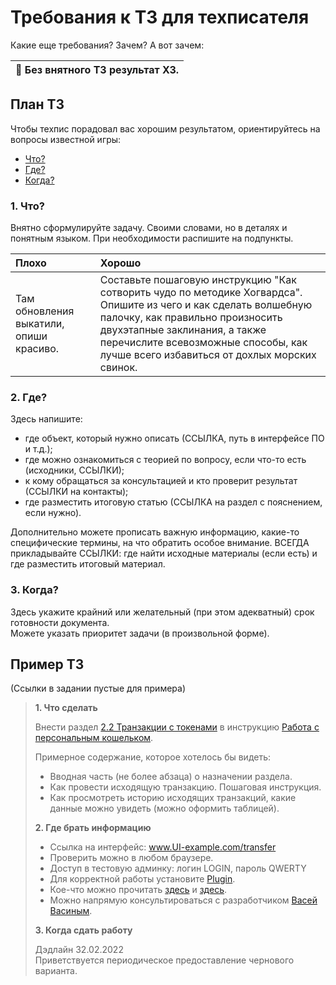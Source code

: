 # Требования к ТЗ для техписателя

Какие еще требования? Зачем? А вот зачем:

| 🔴 Без внятного ТЗ результат ХЗ.|
|---|
  
## План ТЗ
Чтобы техпис порадовал вас хорошим результатом, ориентируйтесь на вопросы известной игры:
- [Что?](#1-что)
- [Где?](#2-где)
- [Когда?](#3-когда)

### 1. Что?
Внятно сформулируйте задачу. Своими словами, но в деталях и понятным языком. При необходимости распишите на подпункты.

| Плохо| Хорошо|
|:---|:---|
| Там обновления выкатили, опиши красиво.| Составьте пошаговую инструкцию "Как сотворить чудо по методике Хогвардса". Опишите из чего и как сделать волшебную палочку, как правильно произносить двухэтапные заклинания, а также перечислите всевозможные способы, как лучше всего избавиться от дохлых морских свинок.|

### 2. Где?
Здесь напишите:
- где объект, который нужно описать (ССЫЛКА, путь в интерфейсе ПО и т.д.);
- где можно ознакомиться с теорией по вопросу, если что-то есть (исходники, ССЫЛКИ);
- к кому обращаться за консультацией и кто проверит результат (ССЫЛКИ на контакты);
- где разместить итоговую статью (ССЫЛКА на раздел с пояснением, если нужно).

Дополнительно можете прописать важную информацию, какие-то специфические термины, на что обратить особое внимание.
ВСЕГДА прикладывайте ССЫЛКИ: где найти исходные материалы (если есть) и где разместить итоговый материал.

### 3. Когда?
Здесь укажите крайний или желательный (при этом адекватный) срок готовности документа.   
Можете указать приоритет задачи (в произвольной форме).

## Пример ТЗ
(Ссылки в задании пустые для примера)

> **1. Что сделать**  
> 
> Внести раздел [2.2 Транзакции с токенами](ссылка) в инструкцию [Работа с персональным кошельком](ссылка).
> 
> Примерное содержание, которое хотелось бы видеть:
> - Вводная часть (не более абзаца) о назначении раздела.
> - Как провести исходящую транзакцию. Пошаговая инструкция.
> - Как просмотреть историю исходящих транзакций, какие данные можно увидеть (можно оформить таблицей).
> 
> **2. Где брать информацию**
> 
> - Ссылка на интерфейс: www.UI-example.com/transfer
> - Проверить можно в любом браузере.
> - Доступ в тестовую админку: логин LOGIN, пароль QWERTY
> - Для корректной работы установите [Plugin](ссылка-на-плагин).
> - Кое-что можно прочитать [здесь](ссылка) и [здесь](ссылка).
> - Можно напрямую консультироваться с разработчиком [Васей Васиным](ссылка-на-контакт).
> 
> **3. Когда сдать работу**
> 
> Дэдлайн 32.02.2022  
> Приветствуется периодическое предоставление чернового варианта.
